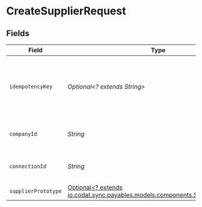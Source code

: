 # CreateSupplierRequest


## Fields

| Field                                                                                                                          | Type                                                                                                                           | Required                                                                                                                       | Description                                                                                                                    | Example                                                                                                                        |
| ------------------------------------------------------------------------------------------------------------------------------ | ------------------------------------------------------------------------------------------------------------------------------ | ------------------------------------------------------------------------------------------------------------------------------ | ------------------------------------------------------------------------------------------------------------------------------ | ------------------------------------------------------------------------------------------------------------------------------ |
| `idempotencyKey`                                                                                                               | *Optional<? extends String>*                                                                                                   | :heavy_minus_sign:                                                                                                             | A unique identifier to ensure idempotent behaviour for subsequent requests.                                                    |                                                                                                                                |
| `companyId`                                                                                                                    | *String*                                                                                                                       | :heavy_check_mark:                                                                                                             | Unique identifier for a company.                                                                                               | 8a210b68-6988-11ed-a1eb-0242ac120002                                                                                           |
| `connectionId`                                                                                                                 | *String*                                                                                                                       | :heavy_check_mark:                                                                                                             | Unique identifier for a connection.                                                                                            | 2e9d2c44-f675-40ba-8049-353bfcb5e171                                                                                           |
| `supplierPrototype`                                                                                                            | [Optional<? extends io.codat.sync.payables.models.components.SupplierPrototype>](../../models/components/SupplierPrototype.md) | :heavy_minus_sign:                                                                                                             | N/A                                                                                                                            |                                                                                                                                |